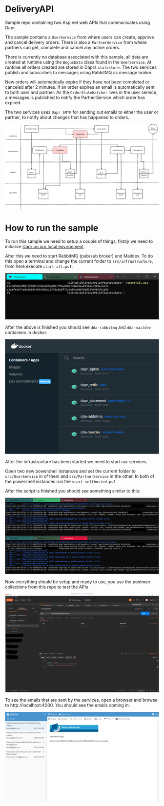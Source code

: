 # DeliveryAPI

Sample repo containing two Asp.net web APIs that communicates using Dapr.

The sample contains a `UserService` from where users can create, approve and cancel delivery orders.
There is also a `PartnerService` from where partners can get, complete and cancel any active orders. 

There is currently no database associated with this sample, all data are created at runtime using the `BogusData` class found in the `UserService`. At runtime all orders created are stored in Daprs `statestore`. The two services publish and subscribes to messages using RabbitMQ as message broker. 

New orders will automatically expire if they have not been completed or canceled after 2 minutes. If an order expires an email is automatically sent to both user and partner. As the `OrderStateWatcher` lives in the user service, a messages is published to notify the PartnerService which order has expired. 

The two services uses `Dapr SMTP` for sending out emails to either the user or partner, to notify about changes that has happened to orders.

![Order Workflow](img/OrderWorkflow.png)

# How to run the sample
To run this sample we need to setup a couple of things, firstly we need to initialize [Dapr on our local environment](https://docs.dapr.io/getting-started/install-dapr-selfhost/).

After this we need to start RabbitMQ (pub/sub broker) and Maildev.
To do this open a terminal and change the current folder to `src/infrastructure`, from here execute `start-all.ps1`.

![Infrastructure Start](img/InfrastructureStart.png)

After the above is finished you should see `dda-rabbitmq` and `dda-maildev` containers in docker.

![Infrastructure Docker](img/InfrastructureDocker.png)

After the infrastructure has been started we need to start our services.

Open two new powershell instances and set the current folder to `src/UserService` in of them and `src/PartnerService` in the other. In both of the powershell instances run the `start-selfhosted.ps1`

After the script is finished you should see something similar to this:

![Start SelfHosted](img/StartSelfhosted.png)

Now everything should be setup and ready to use, you use the postman collections from this repo to test the APIs

![Postman collection](img/Postman.png)

To see the emails that are sent by the services, open a browser and browse to http://localhost:4000. You should see the emails coming in:

![Email](img/Email.png)